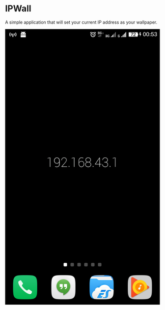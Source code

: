 # IPWall
A simple application that will set your current IP address as your wallpaper.

![Screenshot](Screenshots/Screenshot_2016-09-08-00-53-26.png "Primary screenshot")
